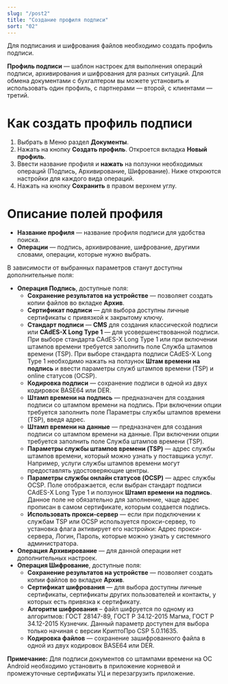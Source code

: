 ```yaml
---
slug: "/post2"
title: "Создание профиля подписи"
sort: "02"
---
```


Для подписания и шифрования файлов необходимо создать профиль подписи.

**Профиль подписи** — шаблон настроек для выполнения операций подписи, архивирования и шифрования для разных ситуаций. Для обмена документами с бухгалтером вы можете установить и использовать один профиль, с партнерами — второй, с клиентами — третий.


# Как создать профиль подписи
1. Выбрать в Меню раздел **Документы**.
2. Нажать на кнопку **Создать профиль**. Откроется вкладка **Новый профиль**.
3. Ввести название профиля и **нажать** на ползунки необходимых операций (Подпись, Архивирование, Шифрование). Ниже откроются настройки для каждого вида операций.
4. Нажать на кнопку **Сохранить** в правом верхнем углу.

# Описание полей профиля
- **Название профиля** — название профиля подписи для удобства поиска.
- **Операции** — подпись, архивирование, шифрование, другими словами, операции, которые нужно выбрать.

В зависимости от выбранных параметров станут доступны дополнительные поля:
- **Операция Подпись**, доступные поля:
  -  **Сохранение результатов на устройстве** — позволяет создать копии файлов во вкладке **Архив**.
  -  **Сертификат подписи** — для выбора доступны личные сертификаты с привязкой к закрытому ключу.
  -  **Стандарт подписи** — **CMS** для создания классической подписи или **CAdES-X Long Type 1** — для усовершенствованной подписи. При выборе стандарта CAdES-X Long Type 1 или при включении штампов времени требуется заполнить поле Служба штампов времени (TSP). При выборе стандарта подписи CAdES-X Long Type 1 необходимо нажать на ползунок **Штам времени на подпись** и ввести параметры служб штампов времени (TSP) и online статусов (OCSP).
  -  **Кодировка подписи** — сохранение подписи в одной из двух кодировок BASE64 или DER.
  -  **Штамп времени на подпись** — предназначен для создания подписи со штампом времени на подпись. При включении опции требуется заполнить поле Параметры службы штампов времени (TSP), введя адрес.
  -  **Штамп времени на данные** — предназначен для создания подписи со штампом времени на данные. При включении опции требуется заполнить поле Служба штампов времени (TSP).
  -  **Параметры службы штампов времени (TSP)** — адрес службы штампов времени, который можно узнать у поставщика услуг. Например, услуги службы штампов времени могут предоставлять удостоверяющие центры.
  -  **Параметры службы онлайн статусов (OCSP)** — адрес службы OCSP. Поле отображается, если выбран стандарт подписи CAdES-X Long Type 1 и ползунок **Штамп времени на подпись**. Данное поле не обязательно для заполнение, чаще адрес прописан в самом сертификате, которым создается подпись.
  -  **Использовать прокси-сервер** — если при подключении к службам TSP или OCSP используется прокси-сервер, то установка флага активирует его настройки: Адрес прокси-сервера, Логин, Пароль, которые можно узнать у системного администратора. 
- **Операция Архивирование** — для данной операции нет дополнительных настроек.
- **Операция Шифрование**, доступные поля:
  - **Сохранение результатов на устройстве** — позволяет создать копии файлов во вкладке **Архив**.
  - **Сертификат шифрования** — для выбора доступны личные сертификаты, сертификаты других пользователей и контакты, у которых есть привязка к сертификату.
  - **Алгоритм шифрования** – файл шифруется по одному из алгоритмов: ГОСТ 28147-89, ГОСТ Р 34.12-2015 Магма, ГОСТ Р 34.12-2015 Кузнечик. Данный параметр доступен для выбора только начиная с версии КриптоПро CSP 5.0.11635.
  - **Кодировка файлов** — сохранение зашифрованного файла в одной из двух кодировок BASE64 или DER.
  
**Примечание:** Для подписи документов со штампами времени на ОС Android необходимо установить в приложение корневой и промежуточные сертификаты УЦ и перезагрузить приложение.



